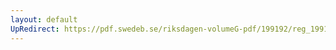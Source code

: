 ```yaml
---
layout: default
UpRedirect: https://pdf.swedeb.se/riksdagen-volumeG-pdf/199192/reg_199192/reg_199192_0744.pdf
---
```


